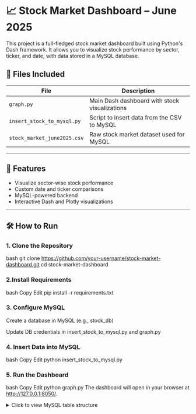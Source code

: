 # 📈 Stock Market Dashboard – June 2025

This project is a full-fledged stock market dashboard built using Python's Dash framework. It allows you to visualize stock performance by sector, ticker, and date, with data stored in a MySQL database.

## 📂 Files Included

| File | Description |
|------|-------------|
| `graph.py` | Main Dash dashboard with stock visualizations |
| `insert_stock_to_mysql.py` | Script to insert data from the CSV to MySQL |
| `stock_market_june2025.csv` | Raw stock market dataset used for MySQL |

---

## 🚀 Features

- Visualize sector-wise stock performance  
- Custom date and ticker comparisons  
- MySQL-powered backend  
- Interactive Dash and Plotly visualizations  

---

## 🛠️ How to Run

### 1. Clone the Repository
bash
git clone https://github.com/your-username/stock-market-dashboard.git
cd stock-market-dashboard


### 2.Install Requirements
bash
Copy
Edit
pip install -r requirements.txt


### 3. Configure MySQL
Create a database in MySQL (e.g., stock_db)

Update DB credentials in insert_stock_to_mysql.py and graph.py


### 4. Insert Data into MySQL
bash
Copy
Edit
python insert_stock_to_mysql.py


### 5. Run the Dashboard
bash
Copy
Edit
python graph.py
The dashboard will open in your browser at http://127.0.0.1:8050/.

<details>
<summary>Click to view MySQL table structure</summary>

sql
CREATE TABLE stocks (
    id INT AUTO_INCREMENT PRIMARY KEY,
    ticker VARCHAR(10),
    sector VARCHAR(100),
    date DATE,
    open_price FLOAT,
    close_price FLOAT,
    high_price FLOAT,
    low_price FLOAT,
    volume INT
);

### ✅ Tech Stack (at a glance)
Give a quick summary of tools used.

markdown
Copy
Edit
## 🧰 Tech Stack

- **Frontend**: Dash, Plotly
- **Backend**: Python, MySQL
- **Data Handling**: Pandas

### ✅ Author & Acknowledgments

## 👤 Author

**Bhumi Paresh Lodaya**  
B.Tech in Computer Science  
Data Science & Cybersecurity Enthusiast

---

## 🙏 Acknowledgements

- [Plotly Dash Documentation](https://dash.plotly.com/)
- [MySQL Docs](https://dev.mysql.com/doc/)
- 

## 📝 License

This project is licensed under the [MIT License](LICENSE).
